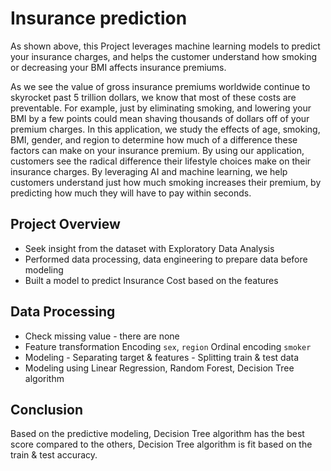 
# Insurance prediction

As shown above, this Project leverages machine learning models to predict your insurance charges, and helps the customer understand how smoking or decreasing your BMI affects insurance premiums.

As we see the value of gross insurance premiums worldwide continue to skyrocket past 5 trillion dollars, we know that most of these costs are preventable. For example, just by eliminating smoking, and lowering your BMI by a few points could mean shaving thousands of dollars off of your premium charges. In this application, we study the effects of age, smoking, BMI, gender, and region to determine how much of a difference these factors can make on your insurance premium. By using our application, customers see the radical difference their lifestyle choices make on their insurance charges. By leveraging AI and machine learning, we help customers understand just how much smoking increases their premium, by predicting how much they will have to pay within seconds.

## Project Overview

- Seek insight from the dataset with Exploratory Data Analysis
- Performed data processing, data engineering to prepare data before modeling
- Built a model to predict Insurance Cost based on the features

## Data Processing

- Check missing value - there are none
- Feature transformation Encoding ```sex```, ```region``` Ordinal encoding ```smoker```
- Modeling - Separating target & features - Splitting train & test data
- Modeling using Linear Regression, Random Forest, Decision Tree algorithm

## Conclusion

Based on the predictive modeling, Decision Tree algorithm has the best score compared to the others, Decision Tree algorithm is fit based on the train & test accuracy.


